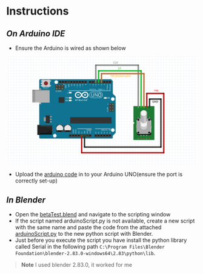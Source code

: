 # Instructions

## _On Arduino IDE_
- Ensure the Arduino is wired as shown below


![Wiring...](screenshots/rotary4blend.PNG?raw=true "Optional Title")

- Upload the [arduino code][arduinocode] in to your Arduino UNO(ensure the port is correctly set-up)

## _In Blender_
- Open the [betaTest.blend][blendfile] and navigate to the scripting window
- If the script named arduinoScript.py is not available, create a new script with the same name and paste the code from the attached [arduinoScript.py][script] to the new python script with Blender.
- Just before you execute the script you have install the python library called Serial in the following path `C:\Program Files\Blender Foundation\blender-2.83.0-windows64\2.83\python\lib`.

> **Note**
> I used blender 2.83.0, it worked for me




[script]: arduinoScript.py
[blendfile]: betaTest.blend
[arduinocode]: Rotary_Encoder/Rotary_Encoder.ino

